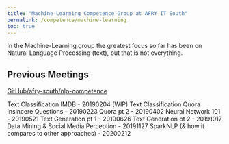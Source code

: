 ```yaml
---
title: "Machine-Learning Competence Group at AFRY IT South"
permalink: /competence/machine-learning
toc: true
---
```


In the Machine-Learning group the greatest focus so far has been on Natural Language Processing (text), but that is not everything.

## Previous Meetings

[GitHub/afry-south/nlp-competence](http://github.com/afry-south/nlp-competence)

Text Classification IMDB - 20190204
(WIP) Text Classification Quora Insincere Questions - 20190223
Quora pt 2 - 20190402
Neural Network 101 - 20190521
Text Generation pt 1 - 20190626
Text Generation pt 2 - 20191017
Data Mining & Social Media Perception - 20191127
SparkNLP (& how it compares to other approaches) - 20200212

